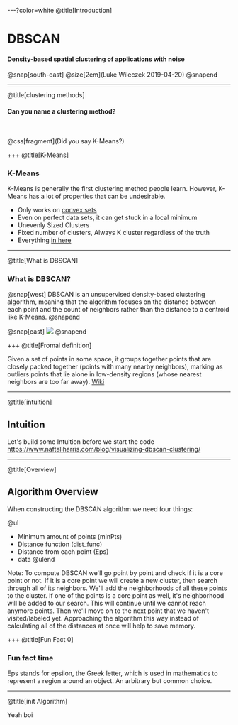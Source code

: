---?color=white
@title[Introduction]

# DBSCAN
#### Density-based spatial clustering of applications with noise

@snap[south-east]
@size[2em](Luke Wileczek 2019-04-20)
@snapend

---
@title[clustering methods]

#### Can you name a clustering method?

<br>

@css[fragment](Did you say K-Means?)

+++
@title[K-Means]

### K-Means
K-Means is generally the first clustering method people learn. However, K-Means
has a lot of properties that can be undesirable.

  - Only works on [convex sets](https://en.wikipedia.org/wiki/Convex_set)
  - Even on perfect data sets, it can get stuck in a local minimum
  - Unevenly Sized Clusters
  - Fixed number of clusters, Always K cluster regardless of the truth
  - Everything [in
    here](https://stats.stackexchange.com/questions/133656/how-to-understand-the-drawbacks-of-k-means)

---
@title[What is DBSCAN]

### What is DBSCAN?

@snap[west]
DBSCAN is an unsupervised density-based clustering algorithm, meaning that 
the algorithm focuses on the distance between each point and the count of neighbors rather than the distance to a centroid like K-Means.
@snapend

@snap[east]
![](assets/img/explination.png)
@snapend

+++
@title[Fromal definition]

Given a set of points in some space, it groups together points that are closely packed together (points with many nearby neighbors), marking as outliers points that lie alone in low-density regions (whose nearest neighbors are too far away). [Wiki](https://en.wikipedia.org/wiki/DBSCAN)

---
@title[intuition]

## Intuition
Let's build some Intuition before we start the code  
https://www.naftaliharris.com/blog/visualizing-dbscan-clustering/ 

---
@title[Overview]

## Algorithm Overview
When constructing the DBSCAN algorithm we need four things:

@ul
  - Minimum amount of points (minPts)
  - Distance function (dist_func)
  - Distance from each point (Eps)
  - data
@ulend

Note:
To compute DBSCAN we'll go point by point and check if it is a core point 
or not. 
If it is a core point we will create a new cluster, then search through 
all of its neighbors. 
We'll add the neighborhoods of all these points to the cluster. 
If one of the points is a core point as well, it's neighborhood will be 
added to our search. 
This will continue until we cannot reach anymore points. 
Then we'll move on to the next point that we haven't visited/labeled yet. 
Approaching the algorithm this way instead of calculating all of the distances 
at once will help to save memory.

+++
@title[Fun Fact 0]

### Fun fact time

Eps stands for epsilon, the Greek letter, which is used in mathematics to represent a region around an object. An arbitrary but common choice.


--- 
@title[init Algorithm]

Yeah boi
